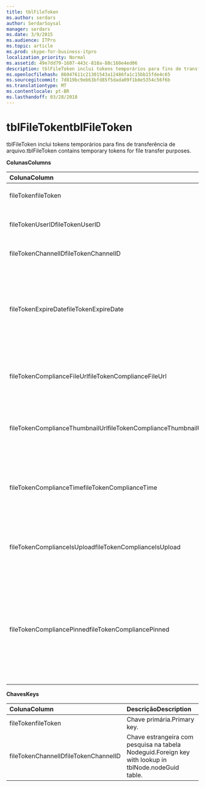 ```yaml
---
title: tblFileToken
ms.author: serdars
author: SerdarSoysal
manager: serdars
ms.date: 3/9/2015
ms.audience: ITPro
ms.topic: article
ms.prod: skype-for-business-itpro
localization_priority: Normal
ms.assetid: 49e7dd79-1607-443c-818a-88c160e4ed06
description: tblFileToken inclui tokens temporários para fins de transferência de arquivo.
ms.openlocfilehash: 86047611c21301543a12486fa1c15bb15fde4c65
ms.sourcegitcommit: 7d819bc9eb63bfd85f5dada09f1b8e5354c56f6b
ms.translationtype: MT
ms.contentlocale: pt-BR
ms.lasthandoff: 03/28/2018
---
```

# <a name="tblfiletoken"></a><span data-ttu-id="e0dc0-103">tblFileToken</span><span class="sxs-lookup"><span data-stu-id="e0dc0-103">tblFileToken</span></span>
 
<span data-ttu-id="e0dc0-104">tblFileToken inclui tokens temporários para fins de transferência de arquivo.</span><span class="sxs-lookup"><span data-stu-id="e0dc0-104">tblFileToken contains temporary tokens for file transfer purposes.</span></span>
  
<span data-ttu-id="e0dc0-105">**Colunas**</span><span class="sxs-lookup"><span data-stu-id="e0dc0-105">**Columns**</span></span>

|<span data-ttu-id="e0dc0-106">**Coluna**</span><span class="sxs-lookup"><span data-stu-id="e0dc0-106">**Column**</span></span>|<span data-ttu-id="e0dc0-107">**Tipo**</span><span class="sxs-lookup"><span data-stu-id="e0dc0-107">**Type**</span></span>|<span data-ttu-id="e0dc0-108">**Descrição**</span><span class="sxs-lookup"><span data-stu-id="e0dc0-108">**Description**</span></span>|
|:-----|:-----|:-----|
|<span data-ttu-id="e0dc0-109">fileToken</span><span class="sxs-lookup"><span data-stu-id="e0dc0-109">fileToken</span></span>  <br/> |<span data-ttu-id="e0dc0-110">nvarchar (50), não nulo</span><span class="sxs-lookup"><span data-stu-id="e0dc0-110">nvarchar (50), not null</span></span>  <br/> |<span data-ttu-id="e0dc0-111">Token exclusivo (GUID).</span><span class="sxs-lookup"><span data-stu-id="e0dc0-111">Unique token (a GUID).</span></span>  <br/> |
|<span data-ttu-id="e0dc0-112">fileTokenUserID</span><span class="sxs-lookup"><span data-stu-id="e0dc0-112">fileTokenUserID</span></span>  <br/> |<span data-ttu-id="e0dc0-113">int, não nulo</span><span class="sxs-lookup"><span data-stu-id="e0dc0-113">int, not null</span></span>  <br/> |<span data-ttu-id="e0dc0-114">ID da entidade que está transferindo o arquivo.</span><span class="sxs-lookup"><span data-stu-id="e0dc0-114">ID of the principal that is transferring the file.</span></span>  <br/> |
|<span data-ttu-id="e0dc0-115">fileTokenChannelID</span><span class="sxs-lookup"><span data-stu-id="e0dc0-115">fileTokenChannelID</span></span>  <br/> |<span data-ttu-id="e0dc0-116">GUID, não nulo</span><span class="sxs-lookup"><span data-stu-id="e0dc0-116">GUID, not null</span></span>  <br/> |<span data-ttu-id="e0dc0-117">GUID do nó de sala de chat.</span><span class="sxs-lookup"><span data-stu-id="e0dc0-117">GUID of the chat room node.</span></span>  <br/> |
|<span data-ttu-id="e0dc0-118">fileTokenExpireDate</span><span class="sxs-lookup"><span data-stu-id="e0dc0-118">fileTokenExpireDate</span></span>  <br/> |<span data-ttu-id="e0dc0-119">DateTime, não nulo</span><span class="sxs-lookup"><span data-stu-id="e0dc0-119">datetime, not null</span></span>  <br/> |<span data-ttu-id="e0dc0-120">Tempo de expiração.</span><span class="sxs-lookup"><span data-stu-id="e0dc0-120">Expiration time.</span></span> <span data-ttu-id="e0dc0-121">(Tokens expiram após 30 minutos, a menos que fixados (consulte as seguintes descrições nessa coluna).</span><span class="sxs-lookup"><span data-stu-id="e0dc0-121">(Tokens expire after 30 minutes, unless pinned (see the following descriptions in this column).</span></span>  <br/> |
|<span data-ttu-id="e0dc0-122">fileTokenComplianceFileUrl</span><span class="sxs-lookup"><span data-stu-id="e0dc0-122">fileTokenComplianceFileUrl</span></span>  <br/> |<span data-ttu-id="e0dc0-123">nvarchar(256)</span><span class="sxs-lookup"><span data-stu-id="e0dc0-123">nvarchar(256)</span></span>  <br/> |<span data-ttu-id="e0dc0-124">URL do arquivo transferido (para uso do serviço de conformidade).</span><span class="sxs-lookup"><span data-stu-id="e0dc0-124">URL of the transferred file (for Compliance service use).</span></span>  <br/> |
|<span data-ttu-id="e0dc0-125">fileTokenComplianceThumbnailUrl</span><span class="sxs-lookup"><span data-stu-id="e0dc0-125">fileTokenComplianceThumbnailUrl</span></span>  <br/> |<span data-ttu-id="e0dc0-126">nvarchar(256)</span><span class="sxs-lookup"><span data-stu-id="e0dc0-126">nvarchar(256)</span></span>  <br/> |<span data-ttu-id="e0dc0-127">URL da miniatura para o arquivo transferido (para uso do serviço de conformidade).</span><span class="sxs-lookup"><span data-stu-id="e0dc0-127">URL of the thumbnail for the transferred file (for Compliance service use).</span></span>  <br/> |
|<span data-ttu-id="e0dc0-128">fileTokenComplianceTime</span><span class="sxs-lookup"><span data-stu-id="e0dc0-128">fileTokenComplianceTime</span></span>  <br/> |<span data-ttu-id="e0dc0-129">datetime2</span><span class="sxs-lookup"><span data-stu-id="e0dc0-129">datetime2</span></span>  <br/> |<span data-ttu-id="e0dc0-130">Carimbo de hora para a operação de transferência de arquivo real (para uso do serviço de conformidade).</span><span class="sxs-lookup"><span data-stu-id="e0dc0-130">Timestamp for the actual file transfer operation (for Compliance service use).</span></span>  <br/> |
|<span data-ttu-id="e0dc0-131">fileTokenComplianceIsUpload</span><span class="sxs-lookup"><span data-stu-id="e0dc0-131">fileTokenComplianceIsUpload</span></span>  <br/> |<span data-ttu-id="e0dc0-132">bit</span><span class="sxs-lookup"><span data-stu-id="e0dc0-132">bit</span></span>  <br/> |<span data-ttu-id="e0dc0-133">True se carregar; False se download (para uso do serviço de conformidade).</span><span class="sxs-lookup"><span data-stu-id="e0dc0-133">True if upload; False if download (for Compliance service use).</span></span>  <br/> |
|<span data-ttu-id="e0dc0-134">fileTokenCompliancePinned</span><span class="sxs-lookup"><span data-stu-id="e0dc0-134">fileTokenCompliancePinned</span></span>  <br/> |<span data-ttu-id="e0dc0-135">bit, não nulo</span><span class="sxs-lookup"><span data-stu-id="e0dc0-135">bit, not null</span></span>  <br/> |<span data-ttu-id="e0dc0-136">True se o token é fixado.</span><span class="sxs-lookup"><span data-stu-id="e0dc0-136">True if token is pinned.</span></span> <span data-ttu-id="e0dc0-137">Ele é usado para manter o token na tabela até que tenha o serviço de conformidade a oportunidade de se recuperar os campos relevantes a partir dele.</span><span class="sxs-lookup"><span data-stu-id="e0dc0-137">It's used to keep the token in the table until Compliance service has a chance to retrieve the relevant fields from it.</span></span>  <br/> |
   
<span data-ttu-id="e0dc0-138">**Chaves**</span><span class="sxs-lookup"><span data-stu-id="e0dc0-138">**Keys**</span></span>

|<span data-ttu-id="e0dc0-139">**Coluna**</span><span class="sxs-lookup"><span data-stu-id="e0dc0-139">**Column**</span></span>|<span data-ttu-id="e0dc0-140">**Descrição**</span><span class="sxs-lookup"><span data-stu-id="e0dc0-140">**Description**</span></span>|
|:-----|:-----|
|<span data-ttu-id="e0dc0-141">fileToken</span><span class="sxs-lookup"><span data-stu-id="e0dc0-141">fileToken</span></span>  <br/> |<span data-ttu-id="e0dc0-142">Chave primária.</span><span class="sxs-lookup"><span data-stu-id="e0dc0-142">Primary key.</span></span>  <br/> |
|<span data-ttu-id="e0dc0-143">fileTokenChannelID</span><span class="sxs-lookup"><span data-stu-id="e0dc0-143">fileTokenChannelID</span></span>  <br/> |<span data-ttu-id="e0dc0-144">Chave estrangeira com pesquisa na tabela Nodeguid.</span><span class="sxs-lookup"><span data-stu-id="e0dc0-144">Foreign key with lookup in tblNode.nodeGuid table.</span></span>  <br/> |
   


